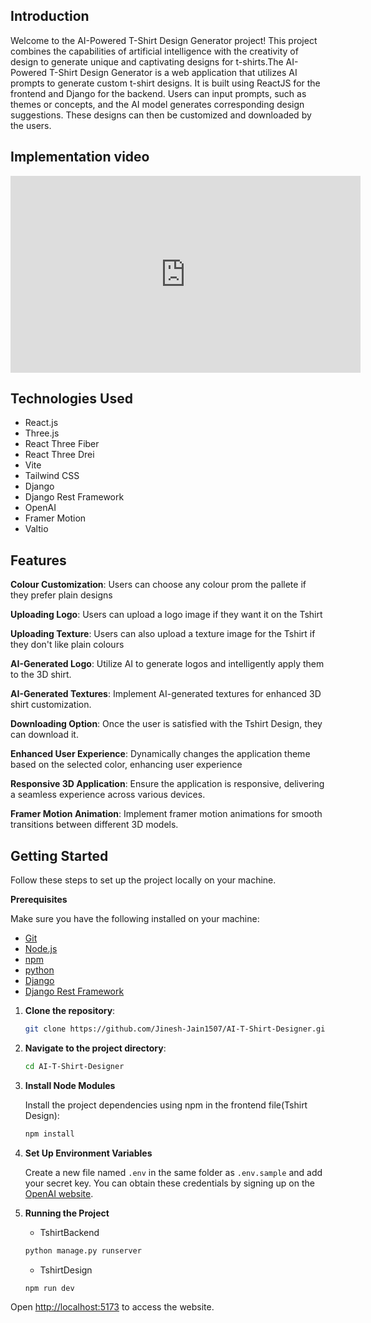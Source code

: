 ## Introduction

Welcome to the AI-Powered T-Shirt Design Generator project! This project combines the capabilities of artificial intelligence with the creativity of design to generate unique and captivating designs 
for t-shirts.The AI-Powered T-Shirt Design Generator is a web application that utilizes AI prompts to generate custom t-shirt designs. It is built using ReactJS for the frontend and Django for the 
backend. Users can input prompts, such as themes or concepts, and the AI model generates corresponding design suggestions. These designs can then be customized and downloaded by the users.

## Implementation video

<iframe width="560" height="315" src="https://www.youtube.com/embed/4lGtHcg2RFM?si=auA-qAZESAw44EKe" title="YouTube video player" frameborder="0" allow="accelerometer; autoplay; clipboard-write; encrypted-media; gyroscope; picture-in-picture; web-share" referrerpolicy="strict-origin-when-cross-origin" allowfullscreen></iframe>

## Technologies Used

- React.js
- Three.js
- React Three Fiber
- React Three Drei
- Vite
- Tailwind CSS
- Django
- Django Rest Framework
- OpenAI
- Framer Motion
- Valtio

## Features

**Colour Customization**: Users can choose any colour prom the pallete if they prefer plain designs

**Uploading Logo**: Users can upload a logo image if they want it on the Tshirt

**Uploading Texture**: Users can also upload a texture image for the Tshirt if they don't like plain colours

**AI-Generated Logo**: Utilize AI to generate logos and intelligently apply them to the 3D shirt.

**AI-Generated Textures**: Implement AI-generated textures for enhanced 3D shirt customization.

**Downloading Option**: Once the user is satisfied with the Tshirt Design, they can download it.

**Enhanced User Experience**: Dynamically changes the application theme based on the selected color, enhancing user experience

**Responsive 3D Application**: Ensure the application is responsive, delivering a seamless experience across various devices.

**Framer Motion Animation**: Implement framer motion animations for smooth transitions between different 3D models.

## Getting Started

Follow these steps to set up the project locally on your machine.

**Prerequisites**

Make sure you have the following installed on your machine:

- [Git](https://git-scm.com/)
- [Node.js](https://nodejs.org/en)
- [npm](https://www.npmjs.com/)
- [python](https://www.python.org/)
- [Django](https://www.djangoproject.com/)
- [Django Rest Framework](https://www.django-rest-framework.org/)

1. **Clone the repository**:
   ```bash
   git clone https://github.com/Jinesh-Jain1507/AI-T-Shirt-Designer.git

2. **Navigate to the project directory**:
   ```bash
   cd AI-T-Shirt-Designer

3. **Install  Node Modules**

   Install the project dependencies using npm in the frontend file(Tshirt Design):
      ```bash
      npm install
      ```

5. **Set Up Environment Variables**

   Create a new file named `.env` in the same folder as `.env.sample` and add your secret key. You can obtain these credentials by signing up on the [OpenAI website](https://openai.com/).

6. **Running the Project**

   - TshirtBackend
   ```bash
   python manage.py runserver
   ```
   - TshirtDesign
   ```bash
   npm run dev
   ```

Open [http://localhost:5173](http://localhost:5173) to access the website.

